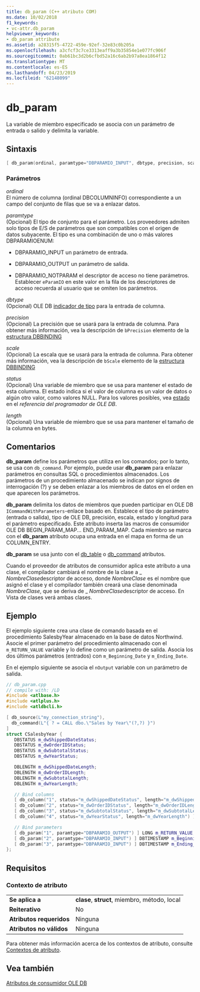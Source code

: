 ```yaml
---
title: db_param (C++ atributo COM)
ms.date: 10/02/2018
f1_keywords:
- vc-attr.db_param
helpviewer_keywords:
- db_param attribute
ms.assetid: a28315f5-4722-459e-92ef-32e83c0b205a
ms.openlocfilehash: a3cfcf3c7ce3313eaff9a3b35854e1e077fc906f
ms.sourcegitcommit: 0ab61bc3d2b6cfbd52a16c6ab2b97a8ea1864f12
ms.translationtype: MT
ms.contentlocale: es-ES
ms.lasthandoff: 04/23/2019
ms.locfileid: "62148099"
---
```

# <a name="dbparam"></a>db_param

La variable de miembro especificado se asocia con un parámetro de entrada o salido y delimita la variable.

## <a name="syntax"></a>Sintaxis

```cpp
[ db_param(ordinal, paramtype="DBPARAMIO_INPUT", dbtype, precision, scale, status, length) ]
```

### <a name="parameters"></a>Parámetros

*ordinal*<br/>
El número de columna (ordinal DBCOLUMNINFO) correspondiente a un campo del conjunto de filas que se va a enlazar datos.

*paramtype*<br/>
(Opcional) El tipo de conjunto para el parámetro. Los proveedores admiten solo tipos de E/S de parámetros que son compatibles con el origen de datos subyacente. El tipo es una combinación de uno o más valores DBPARAMIOENUM:

- DBPARAMIO_INPUT un parámetro de entrada.

- DBPARAMIO_OUTPUT un parámetro de salida.

- DBPARAMIO_NOTPARAM el descriptor de acceso no tiene parámetros. Establecer `eParamIO` en este valor en la fila de los descriptores de acceso recuerda al usuario que se omiten los parámetros.

*dbtype*<br/>
(Opcional) OLE DB [indicador de tipo](/previous-versions/windows/desktop/ms711251(v=vs.85)) para la entrada de columna.

*precision*<br/>
(Opcional) La precisión que se usará para la entrada de columna. Para obtener más información, vea la descripción de `bPrecision` elemento de la [estructura DBBINDING](/previous-versions/windows/desktop/ms716845(v=vs.85))

*scale*<br/>
(Opcional) La escala que se usará para la entrada de columna. Para obtener más información, vea la descripción de `bScale` elemento de la [estructura DBBINDING](/previous-versions/windows/desktop/ms716845(v=vs.85))

*status*<br/>
(Opcional) Una variable de miembro que se usa para mantener el estado de esta columna. El estado indica si el valor de columna es un valor de datos o algún otro valor, como valores NULL. Para los valores posibles, vea [estado](/previous-versions/windows/desktop/ms722617(v=vs.85)) en el *referencia del programador de OLE DB*.

*length*<br/>
(Opcional) Una variable de miembro que se usa para mantener el tamaño de la columna en bytes.

## <a name="remarks"></a>Comentarios

**db_param** define los parámetros que utiliza en los comandos; por lo tanto, se usa con `db_command`. Por ejemplo, puede usar **db_param** para enlazar parámetros en consultas SQL o procedimientos almacenados. Los parámetros de un procedimiento almacenado se indican por signos de interrogación (?) y se deben enlazar a los miembros de datos en el orden en que aparecen los parámetros.

**db_param** delimita los datos de miembros que pueden participar en OLE DB `ICommandWithParameters`-enlace basado en. Establece el tipo de parámetro (entrada o salida), tipo de OLE DB, precisión, escala, estado y longitud para el parámetro especificado. Este atributo inserta las macros de consumidor OLE DB BEGIN_PARAM_MAP... END_PARAM_MAP. Cada miembro se marca con el **db_param** atributo ocupa una entrada en el mapa en forma de un COLUMN_ENTRY.

**db_param** se usa junto con el [db_table](db-table.md) o [db_command](db-command.md) atributos.

Cuando el proveedor de atributos de consumidor aplica este atributo a una clase, el compilador cambiará el nombre de la clase a \_ *NombreClase*descriptor de acceso, donde *NombreClase* es el nombre que asignó el clase y el compilador también creará una clase denominada *NombreClase*, que se deriva de \_ *NombreClase*descriptor de acceso.  En Vista de clases verá ambas clases.

## <a name="example"></a>Ejemplo

El ejemplo siguiente crea una clase de comando basada en el procedimiento SalesbyYear almacenado en la base de datos Northwind. Asocie el primer parámetro del procedimiento almacenado con el `m_RETURN_VALUE` variable y lo define como un parámetro de salida. Asocia los dos últimos parámetros (entrados) con `m_Beginning_Date` y `m_Ending_Date`.

En el ejemplo siguiente se asocia el `nOutput` variable con un parámetro de salida.

```cpp
// db_param.cpp
// compile with: /LD
#include <atlbase.h>
#include <atlplus.h>
#include <atldbcli.h>

[ db_source(L"my_connection_string"),
  db_command(L"{ ? = CALL dbo.\"Sales by Year\"(?,?) }")
]
struct CSalesbyYear {
   DBSTATUS m_dwShippedDateStatus;
   DBSTATUS m_dwOrderIDStatus;
   DBSTATUS m_dwSubtotalStatus;
   DBSTATUS m_dwYearStatus;

   DBLENGTH m_dwShippedDateLength;
   DBLENGTH m_dwOrderIDLength;
   DBLENGTH m_dwSubtotalLength;
   DBLENGTH m_dwYearLength;

   // Bind columns
   [ db_column("1", status="m_dwShippedDateStatus", length="m_dwShippedDateLength") ] DBTIMESTAMP m_ShippedDate;
   [ db_column("2", status="m_dwOrderIDStatus", length="m_dwOrderIDLength") ] LONG m_OrderID;
   [ db_column("3", status="m_dwSubtotalStatus", length="m_dwSubtotalLength") ] CURRENCY m_Subtotal;
   [ db_column("4", status="m_dwYearStatus", length="m_dwYearLength") ] TCHAR m_Year[31];

   // Bind parameters
   [ db_param("1", paramtype="DBPARAMIO_OUTPUT") ] LONG m_RETURN_VALUE;
   [ db_param("2", paramtype="DBPARAMIO_INPUT") ] DBTIMESTAMP m_Beginning_Date;
   [ db_param("3", paramtype="DBPARAMIO_INPUT") ] DBTIMESTAMP m_Ending_Date;
};
```

## <a name="requirements"></a>Requisitos

### <a name="attribute-context"></a>Contexto de atributo

|||
|-|-|
|**Se aplica a**|**clase**, **struct**, miembro, método, local|
|**Reiterativo**|No|
|**Atributos requeridos**|Ninguna|
|**Atributos no válidos**|Ninguna|

Para obtener más información acerca de los contextos de atributo, consulte [Contextos de atributo](cpp-attributes-com-net.md#contexts).

## <a name="see-also"></a>Vea también

[Atributos de consumidor OLE DB](ole-db-consumer-attributes.md)
